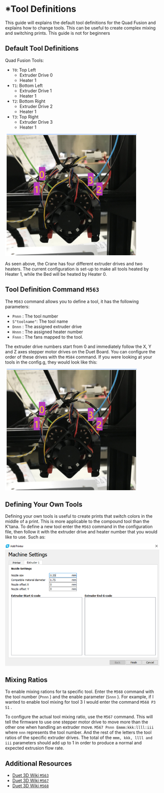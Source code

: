 # \*Tool Definitions

This guide will explains the default tool definitions for the Quad Fusion and explains how to change tools. This can be useful to create complex mixing and switching prints. This guide is not for beginners

## Default Tool Definitions

Quad Fusion Tools:

* `T0`: Top Left
  * Extruder Drive 0 
  * Heater 1
* `T1`: Bottom Left
  * Extruder Drive 1
  * Heater 1
* `T2`: Bottom Right
  * Extruder Drive 2
  * Heater 1
* `T3`: Top Right 
  * Extruder Drive 3
  * Heater 1

![](../.gitbook/assets/image%20%2826%29.png)

As seen above, the Crane has four different extruder drives and two heaters. The current configuration is set-up to make all tools heated by Heater 1, while the Bed will be heated by Heater 0.

## Tool Definition Command `M563`

The `M563` command allows you to define a tool, it has the following parameters:

* `Pnnn` : The tool number
* `S"toolname"`: The tool name
* `Dnnn` : The assigned extruder drive
* `Hnnn` : The assigned heater number
* `Fnnn` : The fans mapped to the tool.

The extruder drive numbers start from 0 and immediately follow the X, Y and Z axes stepper motor drives on the Duet Board. You can configure the order of these drives with the `M584` command. If you were looking at your tools in the config.g, they would look like this:

![](../.gitbook/assets/image%20%2821%29.png)

## Defining Your Own Tools

Defining your own tools is useful to create prints that switch colors in the middle of a print. This is more applicable to the compound tool than the K'tana. To define a new tool enter the `M563` command in the configuration file, then follow it with the extruder drive and heater number that you would like to use. Such as:

![](../.gitbook/assets/image%20%286%29.png)

## Mixing Ratios

To enable mixing rations for ta specific tool. Enter the `M568` command with the tool number \(`Pnnn` \) and the enable parameter \(`Snnn` \). For example, if I wanted to enable tool mixing for tool 3 I would enter the command `M568 P3 S1` .

To configure the actual tool mixing ratio, use the `M567` command. This will tell the firmware to use one stepper motor drive to move more than the other one when handling an extruder move. `M567 Pnnn Emmm:kkk:llll:iii` where `nnn` represents the tool number. And the rest of the letters the tool ratios of the specific extruder drives. The total of the `mmm, kkk, llll and iii` parameters should add up to 1 in order to produce a normal and expected extrusion flow rate.

## Additional Resources

* [Duet 3D Wiki `M563` ](https://duet3d.dozuki.com/Wiki/Gcode#Section_M563_Define_or_remove_a_tool)
* [Duet 3D Wiki `M567`](https://duet3d.dozuki.com/Wiki/Gcode#Section_M567_Set_tool_mix_ratios) 
* [Duet 3D Wiki `M568`](https://duet3d.dozuki.com/Wiki/Gcode#Section_M568_Turn_off_on_tool_mix_ratios) 

